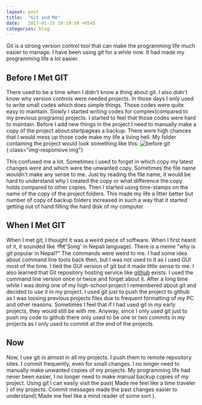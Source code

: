 ```yaml
---
layout: post
title:  "Git and Me"
date:   2017-01-15 18:19:50 +0545
categories: blog
---
```


Git is a strong version control tool that can make the programming life much easier to manage. I have been using git for a while now. It had made my programming life a lot easier.

## Before I Met GIT

There used to be a time when I didn't know a thing about git. I also didn't know why version controls were needed projects. In those days I only used to write small codes which does simple things. Those codes were quite easy to maintain. Slowly I started writing codes for complex(compared to my previous programs) projects. I started to feel that those codes were hard to maintain. Before I add new things in the project I need to manually make a copy of the project about:startpageas a backup. There were high chances that I would mess up those code make my life a living hell. My folder containing the project would look something like this:
![before git](https://github.com/lastab/lastab.github.io/blob/gh-pages/images/before%2https://github.com/lastab/lastab.github.io/blob/gh-pages/images/why%20is%20git%20popular%20in%20nepal%20meme.png?raw=true0git.png?raw=true){:class="img-responsive img"}

This confused me a lot. Sometimes I used to forget in which copy my latest changes were and which were the unwanted copy. Sometimes the file name wouldn't make any sense to me. Just by reading the file name, it would be hard to understand why I created the copy or what difference the copy holds compared to other copies. Then I started using time-stamps on the name of the copy of the project folders. This made my life a litter better but number of copy of backup folders increased in such a way that it started getting out of hand filling the hard disk of my computer.

## When I Met GIT

When I met git, I thought it was a weird piece of software. When I first heard of it, it sounded like *गीत*('Song' in Nepali language). There is a meme "why is git popular in Nepal?"
The commands were weird to me. I had some idea about command line tools back then, but I was not used to it as I used GUI most of the time. I tied the GUI version of git but it made little sense to me. I also learned that Git repository hosting service like [github] exists. I used the command line version once or twice and forget about it.
After a long time while I was doing one of my high-school project I remembered about git and decided to use it in my project. I used git just to push the project to github as I was loosing previous projects files due to frequent formatting of my PC and other reasons. Sometimes I feel that if I had used git in my early projects, they would still be with me. Anyway, since I only used git just to push my code to github there only used to be one or two commits in my projects as I only used to commit at the end of the projects.


## Now

Now, I use git in almost in all my projects. I push them to remote repository sites. I commit frequently, even for small changes. I no longer need to manually make unwanted copies of my projects. My programming life had never been easier, I no longer need to make manual backup copies of my project. Using git I can easily visit the past( Made me feel like a time traveler ) of my projects. Commit messages made the past changes easier to understand( Made me feel like a mind reader of some sort ).


[jekyll-docs]: http://jekyllrb.com/docs/home
[github]:   https://github.com/
[jekyll-talk]: https://talk.jekyllrb.com/
